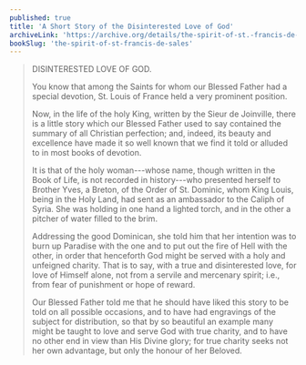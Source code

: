 ```yaml
---
published: true
title: 'A Short Story of the Disinterested Love of God'
archiveLink: 'https://archive.org/details/the-spirit-of-st.-francis-de-sales/page/64?view=theater'
bookSlug: 'the-spirit-of-st-francis-de-sales'
---
```


> DISINTERESTED LOVE OF GOD.
>
> You know that among the Saints for whom our Blessed Father had a special devotion, St. Louis of France held a very prominent position.
>
> Now, in the life of the holy King, written by the Sieur de Joinville, there is a little story which our Blessed Father used to say contained the summary of all Christian perfection; and, indeed, its beauty and excellence have made it so well known that we find it told or alluded to in most books of devotion.
>
> It is that of the holy woman---whose name, though written in the Book of Life, is not recorded in history---who presented herself to Brother Yves, a Breton, of the Order of St. Dominic, whom King Louis, being in the Holy Land, had sent as an ambassador to the Caliph of Syria. She was holding in one hand a lighted torch, and in the other a pitcher of water filled to the brim.
>
> Addressing the good Dominican, she told him that her intention was to burn up Paradise with the one and to put out the fire of Hell with the other, in order that henceforth God might be served with a holy and unfeigned charity. That is to say, with a true and disinterested love, for love of Himself alone, not from a servile and mercenary spirit; i.e., from fear of punishment or hope of reward.
>
> Our Blessed Father told me that he should have liked this story to be told on all possible occasions, and to have had engravings of the subject for distribution, so that by so beautiful an example many might be taught to love and serve God with true charity, and to have no other end in view than His Divine glory; for true charity seeks not her own advantage, but only the honour of her Beloved.